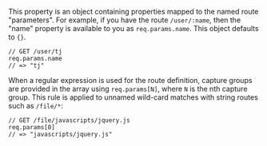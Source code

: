 This property is an object containing properties mapped to the named route "parameters". For example, if you have the route `/user/:name`, then the "name" property is available to you as `req.params.name`. This object defaults to `{}`.

```
// GET /user/tj
req.params.name
// => "tj"
```

When a regular expression is used for the route definition, capture groups are provided in the array using `req.params[N]`, where `N` is the nth capture group. This rule is applied to unnamed wild-card matches with string routes such as `/file/*`:

```
// GET /file/javascripts/jquery.js
req.params[0]
// => "javascripts/jquery.js"
```

